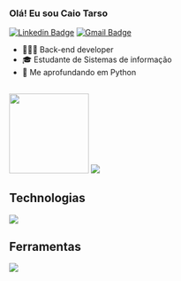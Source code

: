 ### Olá! Eu sou Caio Tarso

[![Linkedin Badge](https://img.shields.io/badge/-LinkedIn-6633cc?style=flat-square&logo=Linkedin&logoColor=white&link=https://www.linkedin.com/in/fernanda-kipper-5958a61a9/)](https://www.linkedin.com/in/caio-tarso-alencar-pianc%C3%B3-27b2ab1b2/)
[![Gmail Badge](https://img.shields.io/badge/-caiotarso7@gmail.com-6633cc?style=flat-square&logo=Gmail&logoColor=white&link=mailto:caiotarso7@gmail.com)](mailto:caiotarso7@gmail.com)
- 👨🏻‍💻 Back-end developer
- 🎓 Estudante de Sistemas de informação
- 🐍 Me aprofundando em Python




## 

<img height="144em" src="https://github-readme-stats.vercel.app/api?username=CaioTarso&show_icons=true&theme=tokyonight" />
<img src="https://github-readme-stats.vercel.app/api/top-langs/?username=CaioTarso&demo=true" />



## Technologias
<p>
  <a href="https://skillicons.dev">
    <img src="https://skillicons.dev/icons?i=python,django,flask,javascript,html,css,tailwind,mysql" />
  </a>
</p>

## Ferramentas
<p>
  <a href="https://skillicons.dev">
    <img src="https://skillicons.dev/icons?i=git,postman,vscode" />
  </a>
</p>
<div align="left">
  

 </div>
